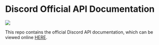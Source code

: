 # Discord Official API Documentation

![](https://ptb.discordapp.com/api/servers/81384788765712384/widget.png?style=banner0)

This repo contains the official Discord API documentation, which can be viewed online [HERE](TODO).